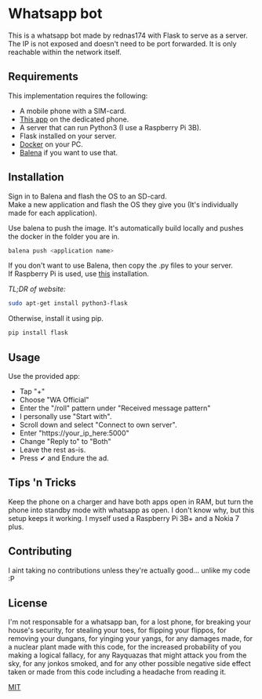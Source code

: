 # Whatsapp bot

This is a whatsapp bot made by rednas174 with Flask to serve as a server.  
The IP is not exposed and doesn't need to be port forwarded. It is only reachable within the network itself.


## Requirements

This implementation requires the following:
- A mobile phone with a SIM-card.
- [This app](https://play.google.com/store/apps/details?id=com.pransuinc.autoreply) on the dedicated phone.
- A server that can run Python3 (I use a Raspberry Pi 3B).
- Flask installed on your server.
- [Docker](https://www.docker.com/products/docker-desktop) on your PC.
- [Balena](https://www.balena.io/) if you want to use that.


## Installation

Sign in to Balena and flash the OS to an SD-card.  
Make a new application and flash the OS they give you (It's individually made for each application).

Use balena to push the image. It's automatically build locally and pushes the docker in the folder you are in.

```bash
balena push <application name>
```

If you don't want to use Balena, then copy the .py files to your server.  
If Raspberry Pi is used, use [this](https://towardsdatascience.com/python-webserver-with-flask-and-raspberry-pi-398423cc6f5d) installation.

*TL;DR of website:*
```bash
sudo apt-get install python3-flask
```

Otherwise, install it using pip.
```bash
pip install flask
```


## Usage

Use the provided app:

- Tap "+"
- Choose "WA Official"
- Enter the "/roll" pattern under "Received message pattern"
- I personally use "Start with".
- Scroll down and select "Connect to own server".
- Enter "https://your_ip_here:5000"
- Change "Reply to" to "Both"
- Leave the rest as-is.
- Press ✔ and Endure the ad.


## Tips 'n Tricks

Keep the phone on a charger and have both apps open in RAM, but turn the phone into standby mode with whatsapp as open.
I don't know why, but this setup keeps it working. I myself used a Raspberry Pi 3B+ and a Nokia 7 plus.


## Contributing

I aint taking no contributions unless they're actually good... unlike my code :P


## License

I'm not responsable for a whatsapp ban, for a lost phone, for breaking your house's security, for stealing your toes, for flipping your flippos, for removing your dungans, for yinging your yangs, for any damages made, for a nuclear plant made with this code, for the increased probability of you making a logical fallacy, for any Rayquazas that might attack you from the sky, for any jonkos smoked, and for any other possible negative side effect taken or made from this code including a headache from reading it.

[MIT](https://choosealicense.com/licenses/mit/)